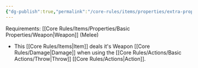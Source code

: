 ```yaml
---
{"dg-publish":true,"permalink":"/core-rules/items/properties/extra-properties/weapon/thrown/"}
---
```


Requirements: [[Core Rules/Items/Properties/Basic Properties/Weapon\|Weapon]] (Melee)

- This [[Core Rules/Items\|Item]] deals it's Weapon [[Core Rules/Damage\|Damage]] when using the [[Core Rules/Actions/Basic Actions/Throw\|Throw]] [[Core Rules/Actions\|Action]].